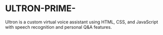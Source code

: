 # ULTRON-PRIME-
Ultron is a custom virtual voice assistant using HTML, CSS, and JavaScript with speech recognition and personal Q&amp;A features.
